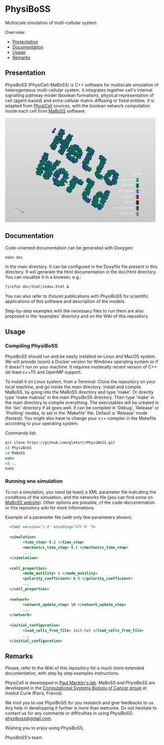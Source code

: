 # PhysiBoSS   
Multiscale simulation of multi-cellular system
 
Overview:

 * [Presentation](#presentation)
 * [Documentation](#documentation)
 * [Usage](#usage)
 * [Remarks](#remarks)

## Presentation 
PhysiBoSS (PhysiCell-MaBoSS) is C++ software for multiscale simulation of heterogeneous multi-cellular system. It integrates together cell's internal signalling pathway model (boolean formalism), physical representation of cell (agent-based) and extra-cellular matrix diffusing or fixed entities. 
It is adapted from [PhysiCell](http://physicell.mathcancer.org) sources, with the boolean network computation inside each cell from [MaBoSS](http://maboss.curie.fr) software. 
  
![Hello world image](./doc/imgs/hello.png?raw=true "PhysiBoSS simulation example") 
 
 
## Documentation 
Code-oriented documentation can be generated with Doxygen:
~~~bash
make doc
~~~  
in the main directory. 
It can be configured in the Doxyfile file present in this directory.
It will generate the html documentation in the doc/html directory. 
You can visualize it in a browser, e.g.:
~~~bash
firefox doc/html/index.html &
~~~

You can also refer to (future) publications with PhysiBoSS for scientific applications of this software and description of the models.

Step-by-step examples with the necessary files to run them are also proposed in the 'examples' directory and on the Wiki of this repository.

## Usage
### Compiling PhysiBoSS
PhysiBoSS should run and be easily installed on Linux and MacOS system. We will provide (soon) a Docker version for Windows operating system or if it doesn't run on your machine.
It requires moderatly recent version of C++ (at least c++11) and OpenMP support.

To install it on Linux system, from a Terminal:
Clone the repository on your local machine, and go inside the main directory.
Install and compile  MaBoSS, by going into the MaBoSS directory and type 'make'. Or directly type 'make maboss' in the main PhysiBoSS directory.
Then type 'make' in the main directory to compile everything. The executables will be created in the 'bin' directory if all goes well. 
It can be compiled in 'Debug', 'Release' or 'Proliling' modes, to set in the 'Makefile' file. Default is 'Release' mode (fastest).
You might also have to change your c++ compiler in the Makefile according to your operating system.

Commands list:
~~~bash
git clone https://github.com/gletort/PhysiBoSS.git
cd PhysiBoSS
cd MaBoSS
make
cd ..
make
~~~

### Running one simulation
To run a simulation, you need (at least) a XML parameter file indicating the conditions of the simulation, and the networks file (you can find some on [MaBoSS website](http://maboss.curie.fr)). 
Other options are possible, cf the code-documentation or this repository wiki for more informations.  
 
Example of a parameter file (with only few parameters shown):
~~~xml
  <?xml version="1.0" encoding="UTF-8" ?>
 
  <simulation>
 		<time_step> 0.2 </time_step>
 		<mechanics_time_step> 0.1 </mechanics_time_step>
 		....
  </simulation>
 
  <cell_properties>
 		<mode_motility> 1 </mode_motility>
 		<polarity_coefficient> 0.5 </polarity_coefficient>
 		...
  </cell_properties>
 
  <network>
 		<network_update_step> 10 </network_update_step>
 		...
  </network>
 
  <initial_configuration>
 		<load_cells_from_file> init.txt </load_cells_from_file>
 		...
  </initial_configuration>
~~~ 

## Remarks

Please, refer to the Wiki of this repository for a much more extended documentation, with step by step examples instructions. 
 
PhysiCell is developped in [Paul Macklin's lab](http://mathcancer.org). 
MaBoSS and PhysiBoSS are developped in the [Computational Systems Biology of Cancer group](http://sysbio.curie.fr) at Institut Curie (Paris, France). 

We invit you to use PhysiBoSS for you research and give feedbacks to us. Any help in developping it further is more than welcome.
Do not hesitate to contact us for any comments or difficulties in using PhysiBoSS: physiboss@gmail.com.


Wishing you to enjoy using PhysiBoSS, 

PhysiBoSS's team. 
